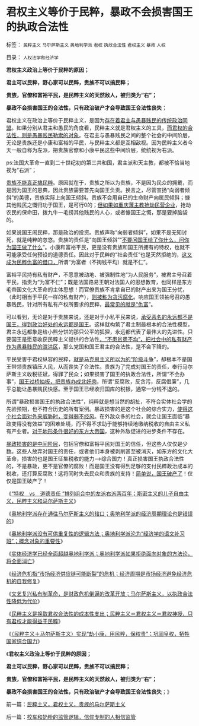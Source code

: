 # 君权主义等价于民粹，暴政不会损害国王的执政合法性

标签： `民粹主义` `马尔萨斯主义` `奥地利学派` `君权` `执政合法性` `君权主义` `暴政` `人权` 

目录： `人权法学和经济学`

**君权主义政治上等价于民粹的原因；**

**君主可以民粹，野心家可以民粹，贵族不可以搞民粹；**

**贵族，官僚和富裕平民，是民粹主义的天然敌人，被归类为“右”；**

**暴政不会损害国王的合法性，只有政治破产才会导致国王合法性丧失**；

君权主义在政治上等价于民粹主义，是因为[存在着君主与愚暴贱民的传统政治同盟](../../../2011/11/24/“走群众路线”是君权的政治传统；民主诞生于自治.md)。如果分别从君主和愚民的角度看，民粹主义就是君权主义的工具，[而君权的合法性，则是愚暴贱民勒索的对象](../../../2011/11/24/（皇帝＋自耕农民）社会联盟的政治意义.md)。在君主与愚暴贱民之间的整个社会的中间阶层，无论是贵族还是小康和富裕的平民，与民粹主义都是互相敌视。因为民粹主义者今天一般自称为左派，把贵族官僚和小康平民这些中间阶层，统统视为右派。

ps:法国大革命一直到二十世纪初的第三共和国，君主派和天主教，都被不恰当地视为“右派”；

[贵族不能真正搞民粹](../../../2011/11/24/（皇帝＋自耕农民）社会联盟的政治意义.md)。原因就在于，贵族之所以为贵族，不是因为民众的拥戴，而是因为国王的恩典，因此贵族需要首先向国王负责。换言之，尽管宣扬“向弱者倾斜”的美德，贵族实际上向国王倾斜。贵族不会用自已的生命财产向属民倾斜；慷其他贱民之慨归功于国王，是可行0的；[但如果如重庆薄主教抢劫民营企业](../../../2012/6/26/关于重庆的好消息.md)，抢劫农民的保命田，拨九牛一毛捞其他贱民的人心，或者慷国王之慨，那是要掉脑袋的。

如果说国王闹民粹，那是政治的投资。贵族声称“向弱者倾斜”，如果不是无知讨死，就是纯粹的忽悠。贵族的责任是“向国王倾斜”“[不要问国王给了你什么，问你为国王做了什么](../../../2011/11/26/中世纪农奴庄园的游戏规则.md)”。小康和富裕平民，更是没有贵族和国王所拥有的特权，也就不可能承受任何预设的道德责任。因此对于民粹的“社会责任”也是天然拒绝的，[这又成为民粹仇富的借口，](../../../2009/10/13/两千年社稷延寿之九字真言.md)所谓“为富者（不掏钱平均）就是不仁”。

富裕平民持有私有财产，不愿意被动地、被强制性地“为人民服务”，被君主号召着平民，指责为“为富不仁”；既是法国路易王朝对法国人的思想教育，也同样是东方毛帝国文化大革命的主体思想！而官僚贵族不肯拿自已的财产出来为国王分忧，（此时相当于平民一样的私有财产），[则被称为贪污腐化](../../../2009/9/17/老百姓，巨款，仇富，弱肉强食，垄断和黑社会.md)。响应国王领袖号召的愚暴贱民，针对所有私有产权所要求的民粹，[最常见的就是“仇富](../../../2009/10/13/小农意识仇富牛二历史命运.md)”。

可以看到，无论是对于贵族来说，还是对于小私平民来说，[承受恶名的永远都不是国王，得到政治好处的永远都是国王](../../../2012/4/8/“道德治国”预定的和最终的替罪羊.md)。这样就构筑了君主制最根本的合法性模型，君主永远都象是给小熊分饼的那只公平的狐狸，永远都代表了最伟大的先进性。只要国王是愿意收获民粹主义提供的合法性[，“不患贫患不均”，把社会中的私有财产作为愚暴贱民的泄洪区](../../../2011/12/3/赤贫的农民“被城市化”制造最危险的动乱.md)，那么党国和国王君主的合法性，是不会下降的。

平民受害于君权纵容的民粹，[就是马克思主义所以为的“阶级斗争](../../../2012/4/15/男人阶级和女人阶级的斗争？老婆和老公谁养活了谁？.md)”，却根本不是国王带领贵族镇压人民，从而丧失了合法性。贵族为了完成对国王的责任，奉行马尔萨斯主义收税征斌，得罪了民众；如果损害了国王的执政合法性，所谓“不会办事”，[国王过桥抽板，把贵族办成北奸肉](../../../2010/12/3/帝国兴亡动物有责，罗马皇帝走狗的本职工作.md)，所谓“反腐败，反贪污，反腐倡廉”，几乎总能让愚暴贱民快感。至于国王已经收归国库的税银，通常一分钱不退的。

所谓“暴政损害国王的执政合法性”，纯粹就是想当然的胡扯，不符合实体社会学的先验预期，也不符合历史的所有案例。暴政损害的是这个社会的综合实力，[使得这个社会面对外来威胁时，变得弱不经风](../../../2011/4/12/灾难经济学和灾难的政治价值.md)。在外敌众多的社会，就会让国王面临“暴政变得没有效益”的困难处境，而不得不求助于能够持续地缴纳税收的自由主义私有产业者。[对于地形条件很好的东方大帝国](../../../2009/12/25/自力更生国防建设是小农意识历史经验.md)，这种外敌促进的进步条件不存在。

[暴政损害的是中间阶层](../../../2009/9/18/社会三权利益博羿的二对一组合.md)，包括官僚和富裕平民对国王的信任，但这些人仅仅是少数。这些人放弃对国王的责任，或者他们本身被剥削甚至被消灭，如东方的文化大革命，损害的也是国王征集税收的能力——>综合国力！真正损害国王执政合法性的，不是暴政，更不是官僚的腐败！而是国王没有得到足够的支付民粹政治成本的税收，还打算反腐败！这将同时失去民众和贵族的支持！[简单说，国王破产了](../../../2009/2/21/进化论：死亡是为了生存，经济中的淘汰和破产.md)！仅仅是国王破产了！

《[“特权　vs　道德责任
”排列组合中的左派右派两百年；斯密主义的儿子自由主义，民粹主义和马尔萨斯主义](../../../2012/7/16/亚当斯密的三个“儿子”自由主义，民粹主义和马尔萨斯主义.md)》

《[奥地利学派存在通往马尔萨斯主义的辖口；奥地利学派的经济周期理论也是错误的](../../../2012/7/16/奥地利学派的经济周期理论也是错误的.md)》

《[奥地利学派没有可供重复性的逻辑方法；奥地利学派沦为“经济学的语文补习班”；概念对象的重要性](../../../2012/7/16/奥地利学派沦为“经济学的语文补习班”，哈耶克为什么转研“法学”？.md)》

《[实体经济学已经全面超越奥地利学派；奥地利学派如果拒绝面向对象的方法论，将全面消亡](../../../2012/7/17/自然科学中的神学八股；在社会科学中复辟“神学”.md)》

《[经济危机指“市场经济供应链可能断裂”的危机；经济周期是市场经济避免经济危机的自我修复](../../../2012/7/17/经济危机指“市场经济的供应链可能断裂”的危机.md)》

《[文艺复兴私有制革命，是财政危机倒逼的改革开放；马尔萨斯主义，以执政合法性降低为代价](../../../2012/7/17/马尔萨斯主义以执政合法性降低为代价.md)》

《[民粹主义是换取君权合法性的成本性支出；民粹主义＝君权主义＝君权神授，只有君权才能得益于民粹](../../../2012/7/18/民粹主义，换取君权合法性的成本性支出.md)》

《[（民粹主义＋马尔萨斯主义）实现“劫小康，用民粹，保权贵”；巩固皇权，牺牲国家综合国力](../../../2012/7/18/民粹主义，君权主义，贵族的马尔萨斯主义.md)》

《**君权主义政治上等价于民粹的原因；**

**君主可以民粹，野心家可以民粹，贵族不可以搞民粹；**

**贵族，官僚和富裕平民，是民粹主义的天然敌人，被归类为“右”；**

**暴政不会损害国王的合法性，只有政治破产才会导致国王合法性丧失**；》



前一篇：[民粹主义，君权主义，贵族的马尔萨斯主义](../../../2012/7/18/民粹主义，君权主义，贵族的马尔萨斯主义.md)

后一篇：[校车和奶粉的监管逻辑，信仰专制的人相信监管](../../../2012/7/18/校车和奶粉的监管逻辑，信仰专制的人相信监管.md)